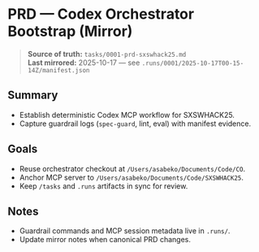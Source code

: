 # PRD — Codex Orchestrator Bootstrap (Mirror)

> **Source of truth:** `tasks/0001-prd-sxswhack25.md`  
> **Last mirrored:** 2025-10-17 — see `.runs/0001/2025-10-17T00-15-14Z/manifest.json`

## Summary
- Establish deterministic Codex MCP workflow for SXSWHACK25.
- Capture guardrail logs (`spec-guard`, lint, eval) with manifest evidence.

## Goals
- Reuse orchestrator checkout at `/Users/asabeko/Documents/Code/CO`.
- Anchor MCP server to `/Users/asabeko/Documents/Code/SXSWHACK25`.
- Keep `/tasks` and `.runs` artifacts in sync for review.

## Notes
- Guardrail commands and MCP session metadata live in `.runs/`.
- Update mirror notes when canonical PRD changes.
